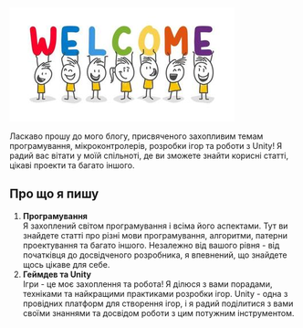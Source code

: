 ![Welcome!](https://raw.githubusercontent.com/NeutrinoZh/blog/master/media/welcome/welcome.jpg)  

Ласкаво прошу до мого блогу, присвяченого захопливим темам програмування, мікроконтролерів, розробки ігор та роботи з Unity! Я радий вас вітати у моїй спільноті, де ви зможете знайти корисні статті, цікаві проекти та багато іншого.

## Про що я пишу

1. **Програмування**  
   Я захоплений світом програмування і всіма його аспектами. Тут ви знайдете статті про різні мови програмування, алгоритми, патерни проектування та багато іншого. Незалежно від вашого рівня - від початківця до досвідченого розробника, я впевнений, що знайдете щось цікаве для себе.
2. **Геймдев та Unity**  
   Ігри - це моє захоплення та робота! Я ділюся з вами порадами, техніками та найкращими практиками розробки ігор. Unity - одна з провідних платформ для створення ігор, і я радий поділитися з вами своїми знаннями та досвідом роботи з цим потужним інструментом.
